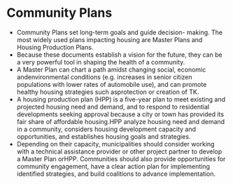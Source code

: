 # Community Plans

* Community Plans set long-term goals and guide decision- making. The most widely used plans impacting housing are Master Plans and Housing Production Plans.
* Because these documents establish a vision for the future, they can be a very powerful tool in shaping the health of a community.  
* A Master Plan can chart a path amidst changing social, economic andenvironmental conditions \(e.g. increases in senior citizen populations with lower rates of automobile use\), and can promote healthy housing strategies such asprotection or creation of TK.  
* A housing production plan \(HPP\) is a five-year plan to meet existing and projected housing need and demand, and to respond to residential developments seeking approval because a city or town has provided its fair share of affordable housing.HPP analyze housing need and demand in a community, considers housing development capacity and opportunities, and establishes housing goals and strategies. 
* Depending on their capacity, municipalities should consider working with a technical assistance provider or other project partner to develop a Master Plan orHPP. Communities should also provide opportunities for community engagement, have a clear action plan for implementing identified strategies, and build coalitions to advance implementation. 

